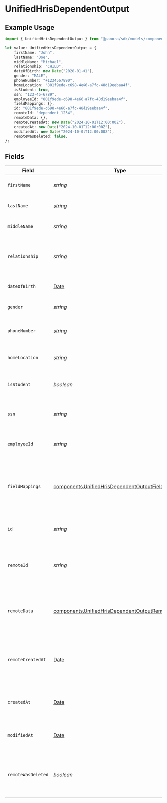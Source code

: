 # UnifiedHrisDependentOutput

## Example Usage

```typescript
import { UnifiedHrisDependentOutput } from "@panora/sdk/models/components";

let value: UnifiedHrisDependentOutput = {
    firstName: "John",
    lastName: "Doe",
    middleName: "Michael",
    relationship: "CHILD",
    dateOfBirth: new Date("2020-01-01"),
    gender: "MALE",
    phoneNumber: "+1234567890",
    homeLocation: "801f9ede-c698-4e66-a7fc-48d19eebaa4f",
    isStudent: true,
    ssn: "123-45-6789",
    employeeId: "801f9ede-c698-4e66-a7fc-48d19eebaa4f",
    fieldMappings: {},
    id: "801f9ede-c698-4e66-a7fc-48d19eebaa4f",
    remoteId: "dependent_1234",
    remoteData: {},
    remoteCreatedAt: new Date("2024-10-01T12:00:00Z"),
    createdAt: new Date("2024-10-01T12:00:00Z"),
    modifiedAt: new Date("2024-10-01T12:00:00Z"),
    remoteWasDeleted: false,
};
```

## Fields

| Field                                                                                                                    | Type                                                                                                                     | Required                                                                                                                 | Description                                                                                                              | Example                                                                                                                  |
| ------------------------------------------------------------------------------------------------------------------------ | ------------------------------------------------------------------------------------------------------------------------ | ------------------------------------------------------------------------------------------------------------------------ | ------------------------------------------------------------------------------------------------------------------------ | ------------------------------------------------------------------------------------------------------------------------ |
| `firstName`                                                                                                              | *string*                                                                                                                 | :heavy_minus_sign:                                                                                                       | The first name of the dependent                                                                                          | John                                                                                                                     |
| `lastName`                                                                                                               | *string*                                                                                                                 | :heavy_minus_sign:                                                                                                       | The last name of the dependent                                                                                           | Doe                                                                                                                      |
| `middleName`                                                                                                             | *string*                                                                                                                 | :heavy_minus_sign:                                                                                                       | The middle name of the dependent                                                                                         | Michael                                                                                                                  |
| `relationship`                                                                                                           | *string*                                                                                                                 | :heavy_minus_sign:                                                                                                       | The relationship of the dependent to the employee                                                                        | CHILD                                                                                                                    |
| `dateOfBirth`                                                                                                            | [Date](https://developer.mozilla.org/en-US/docs/Web/JavaScript/Reference/Global_Objects/Date)                            | :heavy_minus_sign:                                                                                                       | The date of birth of the dependent                                                                                       | 2020-01-01                                                                                                               |
| `gender`                                                                                                                 | *string*                                                                                                                 | :heavy_minus_sign:                                                                                                       | The gender of the dependent                                                                                              | MALE                                                                                                                     |
| `phoneNumber`                                                                                                            | *string*                                                                                                                 | :heavy_minus_sign:                                                                                                       | The phone number of the dependent                                                                                        | +1234567890                                                                                                              |
| `homeLocation`                                                                                                           | *string*                                                                                                                 | :heavy_minus_sign:                                                                                                       | The UUID of the home location                                                                                            | 801f9ede-c698-4e66-a7fc-48d19eebaa4f                                                                                     |
| `isStudent`                                                                                                              | *boolean*                                                                                                                | :heavy_minus_sign:                                                                                                       | Indicates if the dependent is a student                                                                                  | true                                                                                                                     |
| `ssn`                                                                                                                    | *string*                                                                                                                 | :heavy_minus_sign:                                                                                                       | The Social Security Number of the dependent                                                                              | 123-45-6789                                                                                                              |
| `employeeId`                                                                                                             | *string*                                                                                                                 | :heavy_minus_sign:                                                                                                       | The UUID of the associated employee                                                                                      | 801f9ede-c698-4e66-a7fc-48d19eebaa4f                                                                                     |
| `fieldMappings`                                                                                                          | [components.UnifiedHrisDependentOutputFieldMappings](../../models/components/unifiedhrisdependentoutputfieldmappings.md) | :heavy_minus_sign:                                                                                                       | The custom field mappings of the object between the remote 3rd party & Panora                                            | {<br/>"custom_field_1": "value1",<br/>"custom_field_2": "value2"<br/>}                                                   |
| `id`                                                                                                                     | *string*                                                                                                                 | :heavy_minus_sign:                                                                                                       | The UUID of the dependent record                                                                                         | 801f9ede-c698-4e66-a7fc-48d19eebaa4f                                                                                     |
| `remoteId`                                                                                                               | *string*                                                                                                                 | :heavy_minus_sign:                                                                                                       | The remote ID of the dependent in the context of the 3rd Party                                                           | dependent_1234                                                                                                           |
| `remoteData`                                                                                                             | [components.UnifiedHrisDependentOutputRemoteData](../../models/components/unifiedhrisdependentoutputremotedata.md)       | :heavy_minus_sign:                                                                                                       | The remote data of the dependent in the context of the 3rd Party                                                         | {<br/>"raw_data": {<br/>"additional_field": "some value"<br/>}<br/>}                                                     |
| `remoteCreatedAt`                                                                                                        | [Date](https://developer.mozilla.org/en-US/docs/Web/JavaScript/Reference/Global_Objects/Date)                            | :heavy_minus_sign:                                                                                                       | The date when the dependent was created in the 3rd party system                                                          | 2024-10-01T12:00:00Z                                                                                                     |
| `createdAt`                                                                                                              | [Date](https://developer.mozilla.org/en-US/docs/Web/JavaScript/Reference/Global_Objects/Date)                            | :heavy_minus_sign:                                                                                                       | The created date of the dependent record                                                                                 | 2024-10-01T12:00:00Z                                                                                                     |
| `modifiedAt`                                                                                                             | [Date](https://developer.mozilla.org/en-US/docs/Web/JavaScript/Reference/Global_Objects/Date)                            | :heavy_minus_sign:                                                                                                       | The last modified date of the dependent record                                                                           | 2024-10-01T12:00:00Z                                                                                                     |
| `remoteWasDeleted`                                                                                                       | *boolean*                                                                                                                | :heavy_minus_sign:                                                                                                       | Indicates if the dependent was deleted in the remote system                                                              | false                                                                                                                    |